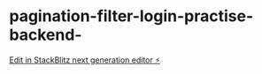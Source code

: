 # pagination-filter-login-practise-backend-

[Edit in StackBlitz next generation editor ⚡️](https://stackblitz.com/~/github.com/Shivamshrivaastava/pagination-filter-login-practise-backend-)